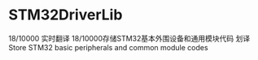 # STM32DriverLib
 18/10000 实时翻译 18/10000存储STM32基本外围设备和通用模块代码  划译 Store STM32 basic peripherals and common module codes
